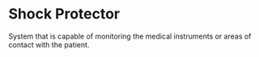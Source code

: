 # Shock Protector
 System that is capable of monitoring the medical instruments or areas of contact with the patient.
